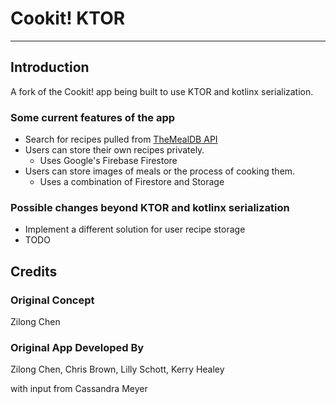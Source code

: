 # Cookit! KTOR

---

## Introduction

A fork of the Cookit! app being built to use KTOR and kotlinx serialization.

### Some current features of the app

* Search for recipes pulled from [TheMealDB API](https://www.themealdb.com/api.php)
* Users can store their own recipes privately.
  * Uses Google's Firebase Firestore
* Users can store images of meals or the process of cooking them.
  * Uses a combination of Firestore and Storage

### Possible changes beyond KTOR and kotlinx serialization

* Implement a different solution for user recipe storage
* TODO


## Credits

### Original Concept
Zilong Chen

### Original App Developed By
Zilong Chen, Chris Brown, Lilly Schott, Kerry Healey

with input from
Cassandra Meyer
